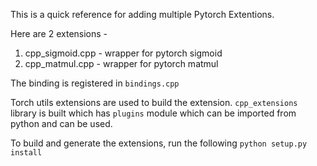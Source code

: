 This is a quick reference for adding multiple Pytorch Extentions.

Here are 2 extensions -
1. cpp_sigmoid.cpp - wrapper for pytorch sigmoid
2. cpp_matmul.cpp - wrapper for pytorch matmul

The binding is registered in `bindings.cpp` 

Torch utils extensions are used to build the extension. `cpp_extensions` library is built
which has `plugins` module which can be imported from python and can be used.

To build and generate the extensions, run the following
`python setup.py install`


